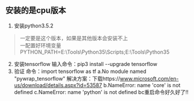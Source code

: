 ## 安装的是cpu版本  
1. 安装python3.5.2   
  > 一定要是这个版本，如果是其他版本会安装不上    
一配置好环境变量
PYTHON_PATH=E:\Tools\Python35\Scripts;E:\Tools\Python35  

2. 安装tensorflow
输入命令：pip3 install --upgrade tensorflow   
3. 验证
命令：import tensorflow as tf 
a.No module named "pywrap_tensorflow"
解决方案：下载https://www.microsoft.com/en-us/download/details.aspx?id=53587
b.NameError: name 'core' is not defined
c.NameError: name 'python' is not defined
bc重启命令好久好了!!
